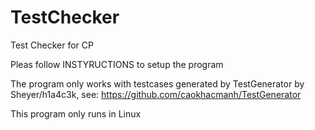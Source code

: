 # TestChecker
Test Checker for CP

Pleas follow INSTYRUCTIONS to setup the program

The program only works with testcases generated by TestGenerator by Sheyer/h1a4c3k, see: https://github.com/caokhacmanh/TestGenerator

This program only runs in Linux
